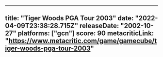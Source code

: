 
---
title: "Tiger Woods PGA Tour 2003"
date: "2022-04-09T23:38:28.715Z"
releaseDate: "2002-10-27"
platforms: ["gcn"]
score: 90
metacriticLink: "https://www.metacritic.com/game/gamecube/tiger-woods-pga-tour-2003"
---
